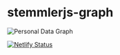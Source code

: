 # stemmlerjs-graph

![Personal Data Graph](https://user-images.githubusercontent.com/6892666/75119822-6b8f0c80-5654-11ea-9b14-4aee05a13cf5.png)

[![Netlify Status](https://api.netlify.com/api/v1/badges/c6d461e8-80a7-4817-959e-211fc047fdc1/deploy-status)](https://app.netlify.com/sites/infallible-beaver-51cb71/deploys)
